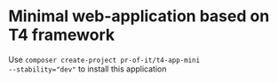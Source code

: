 # Minimal web-application based on T4 framework

Use 
<code>composer create-project pr-of-it/t4-app-mini --stability="dev"</code>
to install this application